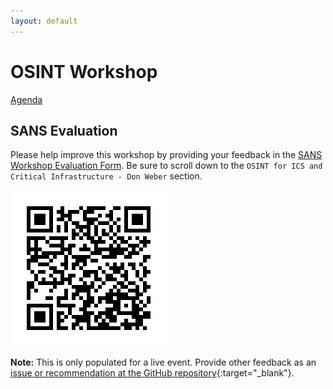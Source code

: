 ```yaml
---
layout: default
---
```


# OSINT Workshop
[Agenda](./index.md)

## SANS Evaluation

Please help improve this workshop by providing your feedback in the [SANS Workshop Evaluation Form](https://survey.sans.org/jfe/form/SV_882HNlbo8h3Hyya?Q_CHL=qr). Be sure to scroll down to the `OSINT for ICS and Critical Infrastructure - Don Weber` section.

![SANS Workshop Evaluation Form](./img/workshop_evals.png)

**Note:** This is only populated for a live event. Provide other feedback as an [issue or recommendation at the GitHub repository](https://github.com/cutaway-security/ics-summit-2025-osint-workshop){:target="_blank"}.
